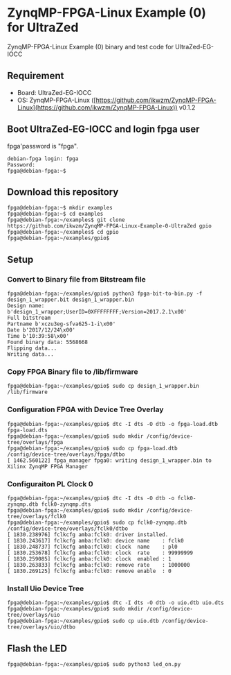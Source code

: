 ZynqMP-FPGA-Linux Example (0) for UltraZed
===========================================

ZynqMP-FPGA-Linux Example (0) binary and test code for UltraZed-EG-IOCC

## Requirement

 * Board: UltraZed-EG-IOCC
 * OS: ZynqMP-FPGA-Linux ([https://github.com/ikwzm/ZynqMP-FPGA-Linux](https://github.com/ikwzm/ZynqMP-FPGA-Linux)) v0.1.2

## Boot UltraZed-EG-IOCC and login fpga user

fpga'password is "fpga".

```console
debian-fpga login: fpga
Password:
fpga@debian-fpga:~$
```
## Download this repository

```console
fpga@debian-fpga:~$ mkdir examples
fpga@debian-fpga:~$ cd examples
fpga@debian-fpga:~/examples$ git clone https://github.com/ikwzm/ZynqMP-FPGA-Linux-Example-0-UltraZed gpio
fpga@debian-fpga:~/examples$ cd gpio
fpga@debian-fpga:~/examples/gpio$
```

## Setup

### Convert to Binary file from Bitstream file

```console
fpga@debian-fpga:~/examples/gpio$ python3 fpga-bit-to-bin.py -f design_1_wrapper.bit design_1_wrapper.bin
Design name: b'design_1_wrapper;UserID=0XFFFFFFFF;Version=2017.2.1\x00'
Full bitstream
Partname b'xczu3eg-sfva625-1-i\x00'
Date b'2017/12/24\x00'
Time b'10:39:58\x00'
Found binary data: 5568668
Flipping data...
Writing data...
```

### Copy FPGA Binary file to /lib/firmware

```console
fpga@debian-fpga:~/examples/gpio$ sudo cp design_1_wrapper.bin /lib/firmware
```

### Configuration FPGA with Device Tree Overlay

```console
fpga@debian-fpga:~/examples/gpio$ dtc -I dts -O dtb -o fpga-load.dtb fpga-load.dts
fpga@debian-fpga:~/examples/gpio$ sudo mkdir /config/device-tree/overlays/fpga
fpga@debian-fpga:~/examples/gpio$ sudo cp fpga-load.dtb /config/device-tree/overlays/fpga/dtbo
[ 1462.560122] fpga_manager fpga0: writing design_1_wrapper.bin to Xilinx ZynqMP FPGA Manager
```

### Configuraiton PL Clock 0

```console
fpga@debian-fpga:~/examples/gpio$ dtc -I dts -O dtb -o fclk0-zynqmp.dtb fclk0-zynqmp.dts
fpga@debian-fpga:~/examples/gpio$ sudo mkdir /config/device-tree/overlays/fclk0
fpga@debian-fpga:~/examples/gpio$ sudo cp fclk0-zynqmp.dtb /config/device-tree/overlays/fclk0/dtbo
[ 1830.238976] fclkcfg amba:fclk0: driver installed.
[ 1830.243617] fclkcfg amba:fclk0: device name    : fclk0
[ 1830.248737] fclkcfg amba:fclk0: clock  name    : pl0
[ 1830.253678] fclkcfg amba:fclk0: clock  rate    : 99999999
[ 1830.259085] fclkcfg amba:fclk0: clock  enabled : 1
[ 1830.263833] fclkcfg amba:fclk0: remove rate    : 1000000
[ 1830.269125] fclkcfg amba:fclk0: remove enable  : 0
```

### Install Uio Device Tree

```console
fpga@debian-fpga:~/examples/gpio$ dtc -I dts -O dtb -o uio.dtb uio.dts
fpga@debian-fpga:~/examples/gpio$ sudo mkdir /config/device-tree/overlays/uio
fpga@debian-fpga:~/examples/gpio$ sudo cp uio.dtb /config/device-tree/overlays/uio/dtbo
```

## Flash the LED 

```console
fpga@debian-fpga:~/examples/gpio$ sudo python3 led_on.py
```

